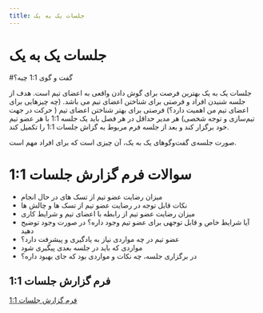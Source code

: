 ```yaml
---
title: جلسات یک به یک
---
```

# جلسات یک به یک

<p>
#گفت و گوی 1:1 چیه؟

جلسات یک به یک بهترین فرصت برای گوش دادن واقعی به اعضای تیم است. هدف از جلسه شنیدن افراد و فرصتی برای شناختن اعضای تیم می باشد. (چه چیزهایی برای اعضای تیم من اهمیت دارد؟)
فرصتی برای بهتر شناختن اعضای تیم ( حرکت در جهت تیم‌سازی و توجه شخصی)
هر مدیر حداقل در هر فصل باید یک جلسه 1:1 با هر عضو تیم خود برگزار کند و بعد از جلسه فرم مربوط به گزاش جلسات 1:1 را تکمیل کند.

صورت جلسه‌ی گفت‌وگو‌های یک به یک، آن چیزی است که برای افراد مهم است. 


</p>

# سوالات فرم گزارش جلسات 1:1
<p>

* میزان رضایت عضو تیم از تسک های در حال انجام 
* نکات قابل توجه در رضایت عضو تیم از تسک ها و چالش ها
* میزان رضایت عضو تیم از رابطه با اعضای تیم و شرایط کاری
* آیا شرایط خاص و قابل توجهی برای عضو تیم وجود داره؟ در صورت وجود توضیح دهید
* عضو تیم در چه مواردی نیاز به یادگیری و پیشرفت دارد؟
* مواردی که باید در جلسه بعدی پیگیری شود
* در برگزاری جلسه، چه نکات و مواردی بود که جای بهبود داره؟

</p>


## فرم گزارش جلسات 1:1

<p>

  [فرم گزارش جلسات 1:1](https://survey.porsline.ir/s/wW348Huw)
  
</p>
